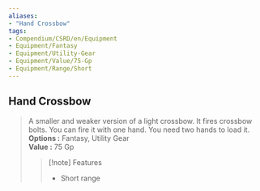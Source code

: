 ```yaml
---
aliases:
- "Hand Crossbow"
tags:
- Compendium/CSRD/en/Equipment
- Equipment/Fantasy
- Equipment/Utility-Gear
- Equipment/Value/75-Gp
- Equipment/Range/Short
---
```


  
## Hand Crossbow  
  
>A smaller and weaker version of a light crossbow. It fires crossbow bolts. You can fire it with one hand. You need two hands to load it.  
> **Options :** Fantasy, Utility Gear  
> **Value :** 75 Gp  
>>[!note] Features  
>> - Short range